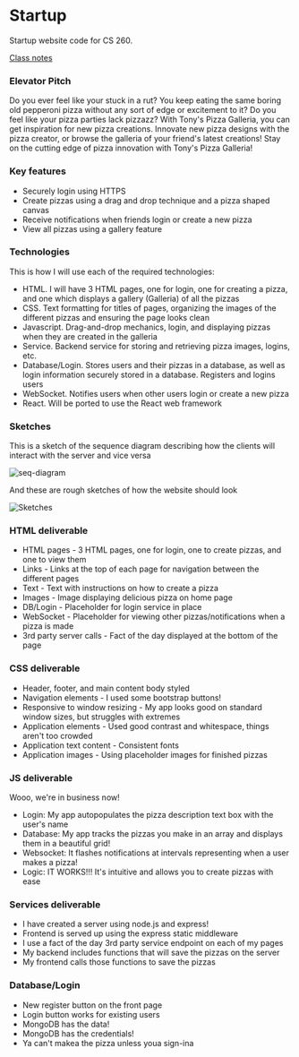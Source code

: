 # Startup
Startup website code for CS 260.

[Class notes](notes.md)

### Elevator Pitch
Do you ever feel like your stuck in a rut?  You keep eating the same boring old pepperoni pizza without any sort of edge or excitement to it?  Do you feel like your pizza parties lack pizzazz?  With Tony's Pizza Galleria, you can get inspiration for new pizza creations.  Innovate new pizza designs with the pizza creator, or browse the galleria of your friend's latest creations!  Stay on the cutting edge of pizza innovation with Tony's Pizza Galleria!

### Key features
- Securely login using HTTPS
- Create pizzas using a drag and drop technique and a pizza shaped canvas
- Receive notifications when friends login or create a new pizza
- View all pizzas using a gallery feature

### Technologies
This is how I will use each of the required technologies:

- HTML. I will have 3 HTML pages, one for login, one for creating a pizza, and one which displays a gallery (Galleria) of all the pizzas
- CSS. Text formatting for titles of pages, organizing the images of the different pizzas and ensuring the page looks clean
- Javascript.  Drag-and-drop mechanics, login, and displaying pizzas when they are created in the galleria
- Service.  Backend service for storing and retrieving pizza images, logins, etc.
- Database/Login.  Stores users and their pizzas in a database, as well as login information securely stored in a database.  Registers and logins users
- WebSocket.  Notifies users when other users login or create a new pizza
- React.  Will be ported to use the React web framework

### Sketches

This is a sketch of the sequence diagram describing how the clients will interact with the server and vice versa

![seq-diagram](https://github.com/BlueBomber49/startup/assets/122587787/0bdc4c5c-b778-4b4e-8b63-2df9fbe927b5)

And these are rough sketches of how the website should look

![Sketches](https://github.com/BlueBomber49/startup/assets/122587787/fdccffe4-101d-4ec6-bf7b-bb4f34e12aab)

### HTML deliverable
- HTML pages - 3 HTML pages, one for login, one to create pizzas, and one to view them
- Links - Links at the top of each page for navigation between the different pages
- Text -  Text with instructions on how to create a pizza
- Images -  Image displaying delicious pizza on home page
- DB/Login -  Placeholder for login service in place
- WebSocket -  Placeholder for viewing other pizzas/notifications when a pizza is made
- 3rd party server calls - Fact of the day displayed at the bottom of the page

### CSS deliverable
- Header, footer, and main content body styled
- Navigation elements - I used some bootstrap buttons!
- Responsive to window resizing - My app looks good on standard window sizes, but struggles with extremes
- Application elements - Used good contrast and whitespace, things aren't too crowded
- Application text content - Consistent fonts
- Application images - Using placeholder images for finished pizzas

### JS deliverable
Wooo, we're in business now!
- Login:  My app autopopulates the pizza description text box with the user's name
- Database:  My app tracks the pizzas you make in an array and displays them in a beautiful grid!
- Websocket:  It flashes notifications at intervals representing when a user makes a pizza!
- Logic:  IT WORKS!!!  It's intuitive and allows you to create pizzas with ease

### Services deliverable
- I have created a server using node.js and express!
- Frontend is served up using the express static middleware
- I use a fact of the day 3rd party service endpoint on each of my pages
- My backend includes functions that will save the pizzas on the server
- My frontend calls those functions to save the pizzas

### Database/Login
- New register button on the front page
- Login button works for existing users
- MongoDB has the data!
- MongoDB has the credentials!
- Ya can't makea the pizza unless youa sign-ina
